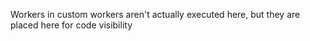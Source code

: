 Workers in custom workers aren't actually executed here, but they are placed here for code visibility
